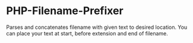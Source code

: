 # PHP-Filename-Prefixer
Parses and concatenates filename with given text to desired location. You can place your text at start, before extension and end of filename.
